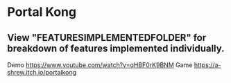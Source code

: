 # Portal Kong
## View "FEATURESIMPLEMENTEDFOLDER" for breakdown of features implemented individually. 
Demo
  https://www.youtube.com/watch?v=qHBF0rK9BNM
Game
  https://a-shrew.itch.io/portalkong
